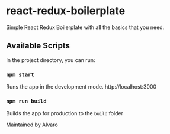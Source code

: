 # react-redux-boilerplate
Simple React Redux Boilerplate with all the basics that you need.

## Available Scripts

In the project directory, you can run:

### `npm start`

Runs the app in the development mode. 
http://localhost:3000

### `npm run build`

Builds the app for production to the `build` folder



Maintained by Alvaro